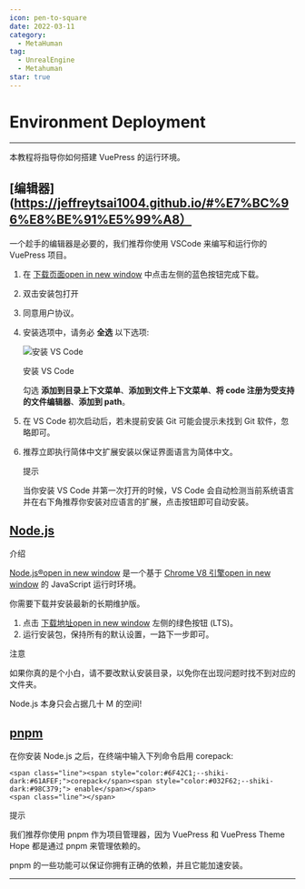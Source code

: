 ```yaml
---
icon: pen-to-square
date: 2022-03-11
category:
  - MetaHuman
tag:
  - UnrealEngine
  - Metahuman
star: true
---
```


# **Environment Deployment**
---
本教程将指导你如何搭建 VuePress 的运行环境。

## [编辑器](https://jeffreytsai1004.github.io/#%E7%BC%96%E8%BE%91%E5%99%A8）

一个趁手的编辑器是必要的，我们推荐你使用 VSCode 来编写和运行你的 VuePress 项目。

1.  在 [下载页面open in new window](https://code.visualstudio.com/) 中点击左侧的蓝色按钮完成下载。
    
2.  双击安装包打开
    
3.  同意用户协议。
    
4.  安装选项中，请务必 **全选** 以下选项:
    
    ![安装 VS Code](https://github.com/Jeffreytsai1004/Jeffreytsai1004.github.io/assets/109943015/4a293130-fea7-4e02-bf4d-7ef6f0b5ac34)
    
    安装 VS Code
    
    勾选 **添加到目录上下文菜单**、**添加到文件上下文菜单**、**将 code 注册为受支持的文件编辑器**、**添加到 path**。
    
6.  在 VS Code 初次启动后，若未提前安装 Git 可能会提示未找到 Git 软件，忽略即可。
    
7.  推荐立即执行简体中文扩展安装以保证界面语言为简体中文。
    
    提示
    
    当你安装 VS Code 并第一次打开的时候，VS Code 会自动检测当前系统语言并在右下角推荐你安装对应语言的扩展，点击按钮即可自动安装。
    

## [Node.js](https://theme-hope.vuejs.press/zh/get-started/env.html#pnpm#node-js)

介绍

[Node.js®open in new window](https://nodejs.org/zh-cn/) 是一个基于 [Chrome V8 引擎open in new window](https://v8.dev/) 的 JavaScript 运行时环境。

你需要下载并安装最新的长期维护版。

1.  点击 [下载地址open in new window](https://nodejs.org/en) 左侧的绿色按钮 (LTS)。
2.  运行安装包，保持所有的默认设置，一路下一步即可。

注意

如果你真的是个小白，请不要改默认安装目录，以免你在出现问题时找不到对应的文件夹。

Node.js 本身只会占据几十 M 的空间!

## [pnpm](https://theme-hope.vuejs.press/zh/get-started/env.html#pnpm#pnpm)

在你安装 Node.js 之后，在终端中输入下列命令启用 corepack:

```
<span class="line"><span style="color:#6F42C1;--shiki-dark:#61AFEF;">corepack</span><span style="color:#032F62;--shiki-dark:#98C379;"> enable</span></span>
<span class="line"></span>
```

提示

我们推荐你使用 pnpm 作为项目管理器，因为 VuePress 和 VuePress Theme Hope 都是通过 pnpm 来管理依赖的。

pnpm 的一些功能可以保证你拥有正确的依赖，并且它能加速安装。

---
